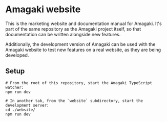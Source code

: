 # Amagaki website

This is the marketing website and documentation manual for Amagaki. It's part of
the same repository as the Amagaki project itself, so that documentation can be
written alongside new features.

Additionally, the development version of Amagaki can be used with the Amagaki website
to test new features on a real website, as they are being developed.

## Setup

```
# From the root of this repository, start the Amagaki TypeScript watcher:
npm run dev

# In another tab, from the `website` subdirectory, start the development server:
cd ./website/
npm run dev
```